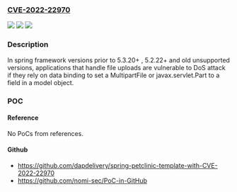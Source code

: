 ### [CVE-2022-22970](https://cve.mitre.org/cgi-bin/cvename.cgi?name=CVE-2022-22970)
![](https://img.shields.io/static/v1?label=Product&message=Spring%20Framework&color=blue)
![](https://img.shields.io/static/v1?label=Version&message=n%2Fa&color=blue)
![](https://img.shields.io/static/v1?label=Vulnerability&message=CWE-770%3A%20Allocation%20of%20Resources%20Without%20Limits%20or%20Throttling&color=brighgreen)

### Description

In spring framework versions prior to 5.3.20+ , 5.2.22+ and old unsupported versions, applications that handle file uploads are vulnerable to DoS attack if they rely on data binding to set a MultipartFile or javax.servlet.Part to a field in a model object.

### POC

#### Reference
No PoCs from references.

#### Github
- https://github.com/dapdelivery/spring-petclinic-template-with-CVE-2022-22970
- https://github.com/nomi-sec/PoC-in-GitHub


